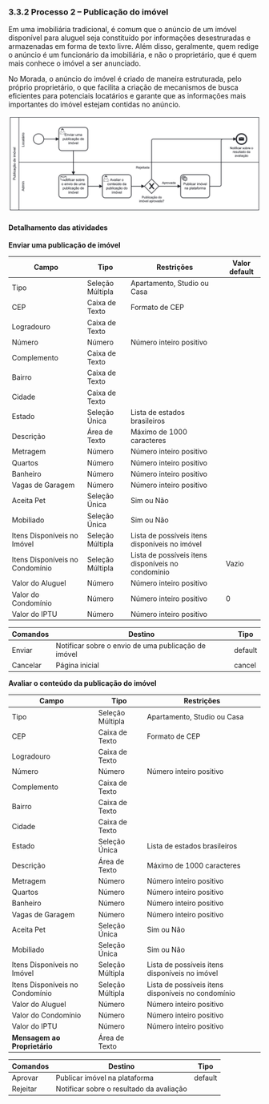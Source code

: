 ### 3.3.2 Processo 2 – Publicação do imóvel

Em uma imobiliária tradicional, é comum que o anúncio de um imóvel disponível para aluguel seja constituído por informações desestruradas e armazenadas em forma de texto livre. Além disso, geralmente, quem redige o anúncio é um funcionário da imobiliária, e não o proprietário, que é quem mais conhece o imóvel a ser anunciado.

No Morada, o anúncio do imóvel é criado de maneira estruturada, pelo próprio proprietário, o que facilita a criação de mecanismos de busca eficientes para potenciais locatários e garante que as informações mais importantes do imóvel estejam contidas no anúncio.

![Processo 2 - Publicação de imóvel](images/processo-2.png "Modelo BPMN do Processo 2.")

#### Detalhamento das atividades

**Enviar uma publicação de imóvel**

| Campo                      | Tipo                | Restrições                                 | Valor default     |
|----------------------------|---------------------|--------------------------------------------|-------------------|
| Tipo                       | Seleção Múltipla    | Apartamento, Studio ou Casa                |                   |
| CEP                        | Caixa de Texto      | Formato de CEP                             |                   |
| Logradouro                 | Caixa de Texto      |                                            |                   |
| Número                     | Número              | Número inteiro positivo                    |                   |
| Complemento                | Caixa de Texto      |                                            |                   |
| Bairro                     | Caixa de Texto      |                                            |                   |
| Cidade                     | Caixa de Texto      |                                            |                   |
| Estado                     | Seleção Única       | Lista de estados brasileiros               |                   |
| Descrição                  | Área de Texto       | Máximo de 1000 caracteres                  |                   |
| Metragem                   | Número              | Número inteiro positivo                    |                   |
| Quartos                    | Número              | Número inteiro positivo                    |                   |
| Banheiro                   | Número              | Número inteiro positivo                    |                   |
| Vagas de Garagem           | Número              | Número inteiro positivo                    |                   |
| Aceita Pet                 | Seleção Única       | Sim ou Não                                 |                   |
| Mobiliado                  | Seleção Única       | Sim ou Não                                 |                   |
| Itens Disponíveis no Imóvel | Seleção Múltipla    | Lista de possíveis itens disponíveis no imóvel |                   |
| Itens Disponíveis no Condomínio | Seleção Múltipla | Lista de possíveis itens disponíveis no condomínio | Vazio         |
| Valor do Aluguel           | Número              | Número inteiro positivo                    |                   |
| Valor do Condomínio        | Número              | Número inteiro positivo                    | 0                 |
| Valor do IPTU              | Número              | Número inteiro positivo                    |                   |

| Comandos  | Destino                | Tipo        |
|-----------|------------------------|-------------|
| Enviar    | Notificar sobre o envio de uma publicação de imóvel | default     |
| Cancelar  | Página inicial          | cancel      |

**Avaliar o conteúdo da publicação do imóvel**

| Campo                        | Tipo                | Restrições                                       |
|------------------------------|---------------------|--------------------------------------------------|
| Tipo                         | Seleção Múltipla    | Apartamento, Studio ou Casa                    |
| CEP                          | Caixa de Texto      | Formato de CEP                                 |
| Logradouro                   | Caixa de Texto      |                                                |
| Número                       | Número              | Número inteiro positivo                        |
| Complemento                  | Caixa de Texto      |                                                |
| Bairro                       | Caixa de Texto      |                                                |
| Cidade                       | Caixa de Texto      |                                                |
| Estado                       | Seleção Única       | Lista de estados brasileiros                   |
| Descrição                    | Área de Texto       | Máximo de 1000 caracteres                      |
| Metragem                     | Número              | Número inteiro positivo                        |
| Quartos                      | Número              | Número inteiro positivo                        |
| Banheiro                     | Número              | Número inteiro positivo                        |
| Vagas de Garagem             | Número              | Número inteiro positivo                        |
| Aceita Pet                   | Seleção Única       | Sim ou Não                                     |
| Mobiliado                    | Seleção Única       | Sim ou Não                                     |
| Itens Disponíveis no Imóvel  | Seleção Múltipla    | Lista de possíveis itens disponíveis no imóvel |
| Itens Disponíveis no Condomínio | Seleção Múltipla | Lista de possíveis itens disponíveis no condomínio |
| Valor do Aluguel             | Número              | Número inteiro positivo                        |
| Valor do Condomínio          | Número              | Número inteiro positivo                        |
| Valor do IPTU                | Número              | Número inteiro positivo                        |
| **Mensagem ao Proprietário**     | Área de Texto       |                                                |

| Comandos | Destino                           | Tipo     |
|----------|----------------------------------|----------|
| Aprovar  | Publicar imóvel na plataforma    | default  |
| Rejeitar | Notificar sobre o resultado da avaliação |          |
